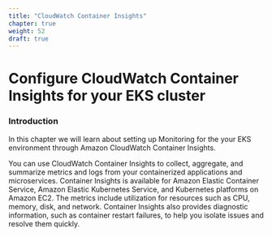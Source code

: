 ```yaml
---
title: "CloudWatch Container Insights"
chapter: true
weight: 52
draft: true
---
```


# Configure CloudWatch Container Insights for your EKS cluster

### Introduction

In this chapter we will learn about setting up Monitoring for the your EKS environment through Amazon CloudWatch Container Insights.

You can use CloudWatch Container Insights to collect, aggregate, and summarize metrics and logs from your containerized applications and microservices. Container Insights is available for Amazon Elastic Container Service, Amazon Elastic Kubernetes Service, and Kubernetes platforms on Amazon EC2. The metrics include utilization for resources such as CPU, memory, disk, and network. Container Insights also provides diagnostic information, such as container restart failures, to help you isolate issues and resolve them quickly.
